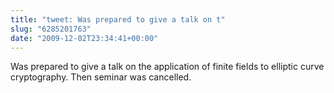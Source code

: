 ```yaml
---
title: "tweet: Was prepared to give a talk on t"
slug: "6285201763"
date: "2009-12-02T23:34:41+00:00"
---
```

Was prepared to give a talk on the application of finite fields to elliptic curve cryptography. Then seminar was cancelled.